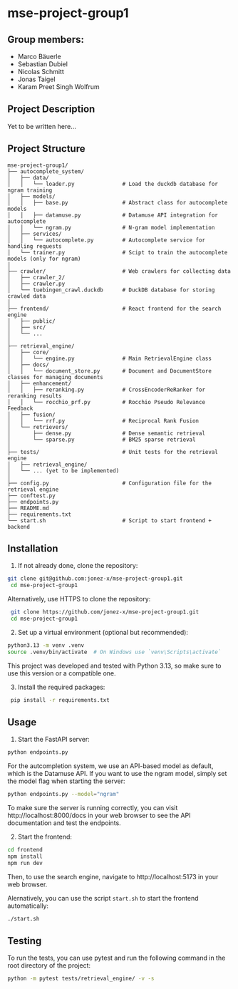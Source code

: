 # mse-project-group1

## Group members:

- Marco Bäuerle
- Sebastian Dubiel
- Nicolas Schmitt
- Jonas Taigel
- Karam Preet Singh Wolfrum

## Project Description

Yet to be written here...

## Project Structure

```
mse-project-group1/
├── autocomplete_system/
│   ├── data/
│   │   └── loader.py               # Load the duckdb database for ngram training
│   ├── models/
│   │   ├── base.py                 # Abstract class for autocomplete models
│   │   ├── datamuse.py             # Datamuse API integration for autocomplete
│   │   └── ngram.py                # N-gram model implementation
│   ├── services/
│   │   └── autocomplete.py         # Autocomplete service for handling requests
│   └── trainer.py                  # Scipt to train the autocomplete models (only for ngram)
│
├── crawler/                        # Web crawlers for collecting data
│   ├── crawler_2/
│   ├── crawler.py
│   └── tuebingen_crawl.duckdb      # DuckDB database for storing crawled data 
│
├── frontend/                       # React frontend for the search engine
│   ├── public/
│   ├── src/
│   └── ...
│
├── retrieval_engine/
│   ├── core/
│   │   └── engine.py               # Main RetrievalEngine class
│   ├── docs/
│   │   └── document_store.py       # Document and DocumentStore classes for managing documents
│   ├── enhancement/
│   │   ├── reranking.py            # CrossEncoderReRanker for reranking results
│   │   └── rocchio_prf.py          # Rocchio Pseudo Relevance Feedback
│   ├── fusion/
│   │   └── rrf.py                  # Reciprocal Rank Fusion
│   └── retrievers/
│       ├── dense.py                # Dense semantic retrieval 
│       └── sparse.py               # BM25 sparse retrieval
│
├── tests/                          # Unit tests for the retrieval engine
│   ├── retrieval_engine/
│   └── ... (yet to be implemented)
│
├── config.py                       # Configuration file for the retrieval engine
├── conftest.py
├── endpoints.py
├── README.md
├── requirements.txt
└── start.sh                        # Script to start frontend + backend
```

## Installation

1. If not already done, clone the repository:

```bash
git clone git@github.com:jonez-x/mse-project-group1.git
 cd mse-project-group1
 ```

Alternatively, use HTTPS to clone the repository:

```bash
 git clone https://github.com/jonez-x/mse-project-group1.git
 cd mse-project-group1
 ```

2. Set up a virtual environment (optional but recommended):

```bash
python3.13 -m venv .venv
source .venv/bin/activate  # On Windows use `venv\Scripts\activate`
```

This project was developed and tested with Python 3.13, so make sure to use this version or a compatible one.

3. Install the required packages:

```bash
 pip install -r requirements.txt
 ```

## Usage

1. Start the FastAPI server:

```bash
python endpoints.py
```

For the autcompletion system, we use an API-based model as default, which is the Datamuse API. 
If you want to use the ngram model, simply set the model flag when starting the server:
```bash
python endpoints.py --model="ngram"
```

To make sure the server is running correctly, you can visit http://localhost:8000/docs in your web browser to see the
API documentation and test the endpoints.

2. Start the frontend:

```bash
cd frontend
npm install  
npm run dev
```

Then, to use the search engine, navigate to http://localhost:5173 in your web browser.

Alernatively, you can use the script `start.sh` to start the frontend automatically:

```bash
./start.sh
```

## Testing

To run the tests, you can use pytest and run the following command in the root directory of the project:

```bash
python -m pytest tests/retrieval_engine/ -v -s
```


